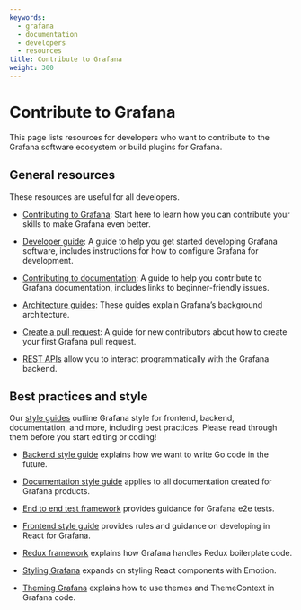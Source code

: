 ```yaml
---
keywords:
  - grafana
  - documentation
  - developers
  - resources
title: Contribute to Grafana
weight: 300
---
```


# Contribute to Grafana

This page lists resources for developers who want to contribute to the Grafana software ecosystem or build plugins for Grafana.

## General resources

These resources are useful for all developers.

- [Contributing to Grafana](https://github.com/grafana/grafana/blob/main/CONTRIBUTING.md): Start here to learn how you can contribute your skills to make Grafana even better.

- [Developer guide](https://github.com/grafana/grafana/blob/main/contribute/developer-guide.md): A guide to help you get started developing Grafana software, includes instructions for how to configure Grafana for development.

- [Contributing to documentation](https://github.com/grafana/grafana/blob/main/contribute/documentation): A guide to help you contribute to Grafana documentation, includes links to beginner-friendly issues.

- [Architecture guides](https://github.com/grafana/grafana/tree/main/contribute/architecture): These guides explain Grafana’s background architecture.

- [Create a pull request](https://github.com/grafana/grafana/blob/main/contribute/create-pull-request.md): A guide for new contributors about how to create your first Grafana pull request.

- [REST APIs](https://grafana.com/docs/grafana/next/developers/http_api) allow you to interact programmatically with the Grafana backend.

## Best practices and style

Our [style guides](https://github.com/grafana/grafana/tree/main/contribute/style-guides) outline Grafana style for frontend, backend, documentation, and more, including best practices. Please read through them before you start editing or coding!

- [Backend style guide](https://github.com/grafana/grafana/blob/main/contribute/style-guides/backend.md) explains how we want to write Go code in the future.

- [Documentation style guide](https://grafana.com/docs/writers-toolkit/style-guide/) applies to all documentation created for Grafana products.

- [End to end test framework](https://github.com/grafana/grafana/blob/main/contribute/style-guides/e2e.md) provides guidance for Grafana e2e tests.

- [Frontend style guide](https://github.com/grafana/grafana/blob/main/contribute/style-guides/frontend.md) provides rules and guidance on developing in React for Grafana.

- [Redux framework](https://github.com/grafana/grafana/blob/main/contribute/style-guides/redux.md) explains how Grafana handles Redux boilerplate code.

- [Styling Grafana](https://github.com/grafana/grafana/blob/main/contribute/style-guides/styling.md) expands on styling React components with Emotion.

- [Theming Grafana](https://github.com/grafana/grafana/blob/main/contribute/style-guides/themes.md) explains how to use themes and ThemeContext in Grafana code.
